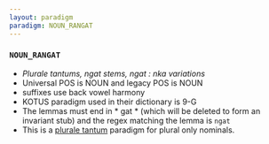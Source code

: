 ```yaml
---
layout: paradigm
paradigm: NOUN_RANGAT
---
```

### ` NOUN_RANGAT `

* _Plurale tantums, ngat stems, ngat : nka variations_
* Universal POS is NOUN and legacy POS is NOUN
* suffixes use back vowel harmony
* KOTUS paradigm used in their dictionary is 9-G
* The lemmas must end in * gat * (which will be deleted to form an invariant stub) and the regex matching the lemma is ` ngat `
* This is a [plurale tantum](https://en.wikipedia.org/wiki/Plurale_tantum) paradigm for plural only nominals.
